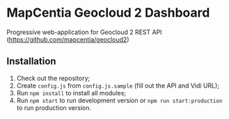 # MapCentia Geocloud 2 Dashboard

Progressive web-application for Geocloud 2 REST API (https://github.com/mapcentia/geocloud2)

## Installation

1. Check out the repository;
2. Create `config.js` from `config.js.sample` (fill out the API and Vidi URL);
3. Run `npm install` to install all modules;
4. Run `npm start` to run development version or `npm run start:production` to run production version.
